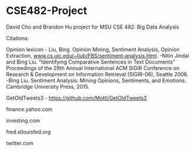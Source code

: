 # CSE482-Project
David Cho and Brandon Hu project for MSU CSE 482: Big Data Analysis

Citations:

Opinion lexicon - Liu, Bing. Opinion Mining, Sentiment Analysis, Opinion Extraction, www.cs.uic.edu/~liub/FBS/sentiment-analysis.html.
                -Nitin Jindal and Bing Liu. "Identifying Comparative Sentences in Text Documents" Proceedings of the 29th Annual International ACM SIGIR Conference on Research & Development on Information Retrieval (SIGIR-06), Seattle 2006.
                -Bing Liu. Sentiment Analysis: Mining Opinions, Sentiments, and Emotions. Cambridge University Press, 2015.
               
               
GetOldTweets3 - https://github.com/Mottl/GetOldTweets3

finance.yahoo.com

investing.com

fred.stlouisfed.org

twitter.com
